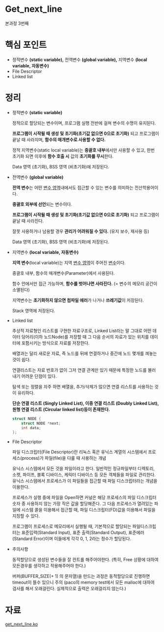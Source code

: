 # Get_next_line

본과정 3번째

# 핵심 포인트

- 정적변수 **(static variable),** 전역변수 **(global variable),** 지역변수 **(local variable, 자동변수)**
- File Descriptor
- Linked list

# 정리

- 정적변수 **(static variable)**
    
    정적으로 할당되는 변수이며, 프로그램 실행 전반에 걸쳐 변수의 수명이 유지된다.
    
    **프로그램이 시작될 때 생성 및 초기화(초기값 없으면 0으로 초기화)** 되고 프로그램이 끝날 때 사라지며, **함수의 매개변수로 사용할 수 없다.**
    
    정적 지역변수(static local variable)는 **중괄호 내부**에서만 사용할 수 있고, 한번 초기화 되면 이후에 **함수 호출 시** 값의 **초기화를 무시**한다.
    
    Data 영역 (초기화), BSS 영역 (비초기화)에 저장된다.
    
- 전역변수 **(global variable)**
    
    **전역 변수**는 어떤 [변수 영역](https://ko.wikipedia.org/wiki/%EB%B3%80%EC%88%98_%EC%98%81%EC%97%AD)내에서도 접근할 수 있는 변수를 의미하는 전산학용어이다.
    
    **중괄호 외부에 선언**되는 변수이다.
    
    **프로그램이 시작될 때 생성 및 초기화(초기값 없으면 0으로 초기화)** 되고 프로그램이 끝날 때 사라진다.
    
    잘못 사용하거나 남용할 경우 **관리가 어려워질 수 있다.** (유지 보수, 재사용 등)
    
    Data 영역 (초기화), BSS 영역 (비초기화)에 저장된다.
    
- 지역변수 **(local variable, 자동변수)**
    
    **지역 변수**(local variable)는 지역 [변수 영역](https://ko.wikipedia.org/wiki/%EB%B3%80%EC%88%98_%EC%98%81%EC%97%AD)이 주어진 [변수](https://ko.wikipedia.org/wiki/%EB%B3%80%EC%88%98_(%EC%BB%B4%ED%93%A8%ED%84%B0_%EA%B3%BC%ED%95%99))이다.
    
    중괄호 내부, 함수의 매개변수(Parameter)에서 사용된다.
    
    함수 안에서만 접근 가능하며, **함수를 벗어나면 사라진다.** (= 변수의 메모리 공간이 소멸된다)
    
    지역변수는 **초기화하지 않으면 컴파일 에러**가 나거나 **쓰레기값**이 저장된다.
    
    Stack 영역에 저장된다.
    
- Linked list
    
    추상적 자료형인 리스트를 구현한 자료구조로, Linked List라는 말 그대로 어떤 데이터 덩어리(이하 노드Node)를 저장할 때 그 다음 순서의 자료가 있는 위치를 데이터에 포함시키는 방식으로 자료를 저장한다.
    
    배열과는 달리 새로운 자료, 즉 노드를 뒤에 연결하거나 중간에 노드 몇개를 껴놓는 것이 쉽다.
    
    연결리스트는 자료 번호가 없이 그저 연결 관계만 있기 때문에 특정한 노드를 불러내기 어려운 단점이 있다.
    
    탐색 또는 정렬을 자주 하면 배열을, 추가/삭제가 많으면 연결 리스트를 사용하는 것이 유리하다.
    
    **단순 연결 리스트 (Singly Linked List), 이중 연결 리스트 (Doubly Linked List), 원형 연결 리스트 (Circular linked list)등이 존재한다.**
    
    ```c
    struct NODE {
    	struct NODE *next;
    	int data;
    };
    ```
    
- File Descriptor
    
    파일 디스크립터(File Descriptor)란 리눅스 혹은 유닉스 계열의 시스템에서 프로세스(process)가 파일(file)을 다룰 때 사용하는 개념
    
    유닉스 시스템에서 모든 것을 파일이라고 한다. 일반적인 정규파일부터 디렉토리, 소켓, 파이프, 블록 디바이스, 케릭터 디바이스 등 모든 객체들을 파일로 관리한다. 유닉스 시스템에서 프로세스가 이 파일들을 접근할 때 파일 디스크립터라는 개념을 이용한다.
    
    프로세스가 실행 중에 파일을 Open하면 커널은 해당 프로세스의 파일 디스크립터 숫자 중 사용하지 않는 가장 작은 값을 할당해준다. 그 다음 프로세스가 열려있는 파일에 시스템 콜을 이용해서 접근할 때, 파일 디스크립터(FD)값을 이용해서 파일을 지칭할 수 있다.
    
    프로그램이 프로세스로 메모리에서 실행될 때, 기본적으로 할당되는 파일디스크립터는 표준입력(Standard Input), 표준 출력(Standard Output), 표준에러(Standard Error)이며 이들에게 각각 0, 1, 2라는 정수가 할당된다.
    
- 주의사항
    
    동적할당으로 생성된 변수들을 잘 컨트롤 해주어야한다. (특히, Free 상황에 대하여 모든경우를 생각하고 적용해주어야 한다.)
    
    버퍼(BUFFER_SIZE(+ 1) 의 문자열)을 만드는 과정은 동적할당으로 진행하면 timeout이 뜰수 있으니 주의 (paco의 memory test에서 모든 malloc에 대하여 검사를 해서 오래걸린다. 실제적으로 출력은 오래걸리지 않는다.)
    
# 자료

[get_next_line.ko](https://brassy-plate-60f.notion.site/get_next_line-ko-f99a0da42ca24ff2b272ffdc90f0b7b2)
